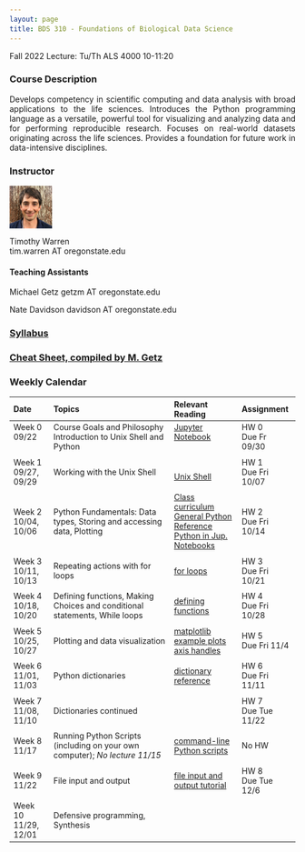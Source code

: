 ```yaml
---
layout: page
title: BDS 310 - Foundations of Biological Data Science
---
```


Fall 2022
Lecture: Tu/Th ALS 4000 10-11:20


### Course Description
 <!---
  will replace this image
 <img src="./assets/images/covidtrace_color_rev-01.png" width="390" height="270" align='right'/> 
-->
 <div style="text-align: justify"> 
 Develops competency in scientific computing and data analysis with broad applications to the life sciences. Introduces the Python programming language as a versatile, powerful tool for visualizing and analyzing data and for performing reproducible research. Focuses on real-world datasets originating across the life sciences. Provides a foundation for future work in data-intensive disciplines.

</div>   

### Instructor
<img src="./assets/images/twheadshot_square.jpg" width="75" height="75" align='center'/>      

Timothy Warren  
tim.warren AT oregonstate.edu         

#### Teaching Assistants
Michael Getz
getzm AT oregonstate.edu

Nate Davidson
davidson AT oregonstate.edu

### [Syllabus](./syllabus.md) 
### [Cheat Sheet, compiled by M. Getz](./lecture_notes/cheat_sheet.pdf)


### Weekly Calendar  

|Date                                  | Topics                             |  Relevant Reading                     | Assignment                                 |
|:-----------------------------        |:--------------------------------- |:------------------------------------  |:----------------------                      |
| Week 0 <br />09/22&nbsp; &nbsp; &nbsp;&nbsp;&nbsp;| Course Goals and Philosophy <br />Introduction to Unix Shell and Python &nbsp; &nbsp; &nbsp;| [Jupyter Notebook](https://www.e-education.psu.edu/geog489/node/2204)&nbsp; &nbsp; &nbsp;&nbsp; &nbsp;&nbsp; &nbsp;  &nbsp; &nbsp;  | HW 0 <br/> Due Fr 09/30 &nbsp; &nbsp; |
|        |                |         |            |
| Week 1 <br /> 09/27, 09/29    | Working with the Unix Shell  | <br>[Unix Shell](https://swcarpentry.github.io/shell-novice/)<br>  | HW 1 <br/> Due Fri 10/07  |
|     |    |     |      |
| Week 2 <br /> 10/04, 10/06    | Python Fundamentals: Data types, Storing and accessing data, Plotting   | [Class curriculum](https://swcarpentry.github.io/python-novice-inflammation/)  <br>  [General Python Reference](https://docs.python.org/3/reference/index.html)<br> [Python in Jup. Notebooks](http://mbakker7.github.io/exploratory_computing_with_python/)                                       | HW 2 <br/> Due Fri 10/14|
|     |    |     |      |
| Week 3 <br /> 10/11, 10/13    |Repeating actions with for loops | [for loops](https://swcarpentry.github.io/python-novice-inflammation/05-loop/index.html)     | HW 3 <br/> Due Fri 10/21|
|     |    |     | |
| Week 4 <br /> 10/18, 10/20    | Defining functions, Making Choices and conditional statements, While loops  |[defining functions](https://swcarpentry.github.io/python-novice-inflammation/08-func/index.html)   | HW 4 <br/> Due Fri 10/28 |
|     |    |     |      |
|  Week 5 <br /> 10/25, 10/27   | Plotting and data visualization |[matplotlib example plots](https://matplotlib.org/stable/gallery/index.html)<br> [axis handles](https://matplotlib.org/stable/api/axes_api.html)| HW 5 <br/> Due Fri 11/4 |
|     |    |     |      |
| Week 6 <br /> 11/01, 11/03    | Python dictionaries |   [dictionary reference](https://www.greenteapress.com/thinkpython2/html/thinkpython2012.html)     | HW 6 <br/> Due Fri 11/11 |
|     |    |     |      |
| Week 7 <br /> 11/08, 11/10    | Dictionaries continued  |           | HW 7<br/> Due Tue 11/22 |
|     |    |     |      |
| Week 8 <br /> 11/17  | Running Python Scripts (including on your own computer);  *No lecture 11/15*| [command-line Python scripts](https://swcarpentry.github.io/python-novice-inflammation/12-cmdline/index.html)                                               | No HW |
|     |    |     |      |
| Week 9 <br /> 11/22   |File input and output| [file input and output tutorial](https://datacarpentry.org/python-socialsci/05-processing-data-from-file/index.html) | HW 8 <br/> Due Tue 12/6|                              
|     |    |     |      |
| Week 10 <br /> 11/29, 12/01   | Defensive programming, Synthesis  |                         | |


